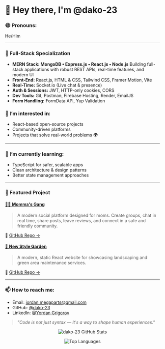 # 👋 Hey there, I'm @dako-23

### 😄 Pronouns:
He/Him

---

### 🧰 Full-Stack Specialization
- **MERN Stack: MongoDB • Express.js • React.js • Node.js** Building full-stack applications with robust REST APIs, real-time features, and modern UI
- **Front-End:** React.js, HTML & CSS, Tailwind CSS, Framer Motion, Vite
- **Real-Time:** Socket.io (Live chat & presence)
- **Auth & Sessions:** JWT, HTTP-only cookies, CORS
- **Dev Tools:** Git, Postman, Firebase Hosting, Render, EmailJS
- **Form Handling:** FormData API, Yup Validation

### 👀 I’m interested in:
- React-based open-source projects
- Community-driven platforms
- Projects that solve real-world problems 🌍

---

### 🌱 I’m currently learning:
- TypeScript for safer, scalable apps
- Clean architecture & design patterns
- Better state management approaches

---

### 📌 Featured Project
#### [👩‍👧 Momma's Gang](https://dako23.web.app/)
> A modern social platform designed for moms. Create groups, chat in real time, share posts, leave reviews, and connect in a safe and friendly community.

🔗 [GitHub Repo →](https://github.com/dako-23/React-JS)

#### [🌿 New Style Garden](https://newstylegarden.com/)
> A modern, static React website for showcasing landscaping and green area maintenance services.

🔗 [GitHub Repo →](https://github.com/dako-23/New-Style-Garden)

---

### 📫 How to reach me:
- Email: [iordan.megaparts@gmail.com](mailto:iordan.megaparts@gmail.com)
- GitHub: [@dako-23](https://github.com/dako-23)
- LinkedIn: [@Yordan Grigorov](https://www.linkedin.com/in/yordan-grigorov-5265ba282/)

> *"Code is not just syntax — it's a way to shape human experiences."*

<p align="center">
  <img src="https://github-readme-stats.vercel.app/api?username=dako-23&show_icons=true&theme=tokyonight&hide_border=true" alt="dako-23 GitHub Stats" />
</p>

<p align="center">
  <img src="https://github-readme-stats.vercel.app/api/top-langs/?username=dako-23&layout=compact&theme=tokyonight&hide_border=true" alt="Top Languages" />
</p>

<!---
dako-23/dako-23 is a ✨ special ✨ repository because its `README.md` (this file) appears on your GitHub profile.
You can click the Preview link to take a look at your changes.
--->
